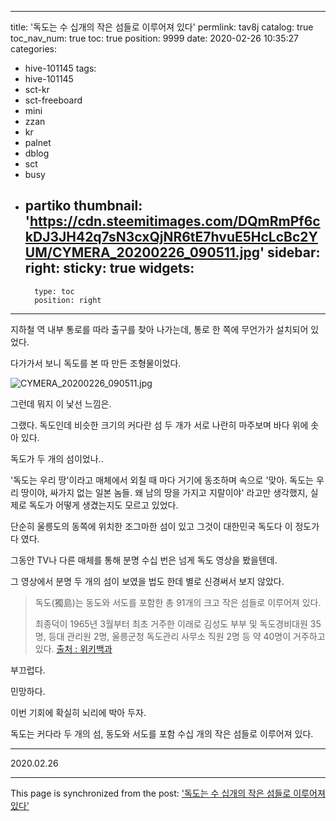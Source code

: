 
---
title: '독도는 수 십개의 작은 섬들로 이루어져 있다'
permlink: tav8j
catalog: true
toc_nav_num: true
toc: true
position: 9999
date: 2020-02-26 10:35:27
categories:
- hive-101145
tags:
- hive-101145
- sct-kr
- sct-freeboard
- mini
- zzan
- kr
- palnet
- dblog
- sct
- busy
- partiko
thumbnail: 'https://cdn.steemitimages.com/DQmRmPf6ckDJ3JH42q7sN3cxQjNR6tE7hvuE5HcLcBc2YUM/CYMERA_20200226_090511.jpg'
sidebar:
    right:
        sticky: true
widgets:
    -
        type: toc
        position: right
---


지하철 역 내부 통로를 따라 출구를 찾아 나가는데, 통로 한 쪽에 무언가가 설치되어 있었다.

다가가서 보니 독도를 본 따 만든 조형물이었다.

​![CYMERA_20200226_090511.jpg](https://cdn.steemitimages.com/DQmRmPf6ckDJ3JH42q7sN3cxQjNR6tE7hvuE5HcLcBc2YUM/CYMERA_20200226_090511.jpg)

그런데 뭐지 이 낯선 느낌은.

그랬다. 독도인데 비슷한 크기의 커다란 섬 두 개가 서로 나란히 마주보며 바다 위에 솟아 있다.

독도가 두 개의 섬이었나..

'독도는 우리 땅'이라고 매체에서 외칠 때 마다 거기에 동조하며 속으로 '맞아. 독도는 우리 땅이야, 싸가지 없는 일본 놈들. 왜 남의 땅을 가지고 지랄이야' 라고만 생각했지, 실제로 독도가 어떻게 생겼는지도 모르고 있었다.

단순히 울릉도의 동쪽에 위치한 조그마한 섬이 있고 그것이 대한민국 독도다 이 정도가 다 였다.

그동안 TV나 다른 매체를 통해 분명 수십 번은 넘게 독도 영상을 봤을텐데.

그 영상에서 분명 두 개의 섬이 보였을 법도 한데 별로 신경써서 보지 않았다.

> 독도(獨島)는 동도와 서도를 포함한 총 91개의 크고 작은 섬들로 이루어져 있다.
> 
> 최종덕이 1965년 3월부터 최초 거주한 이래로 김성도 부부 및 독도경비대원 35명, 등대 관리원 2명, 울릉군청 독도관리 사무소 직원 2명 등 약 40명이 거주하고 있다.
> [출처 : 위키백과](https://www.google.com/search?q=%EB%8F%85%EB%8F%84&oq=%EB%8F%85%EB%8F%84&aqs=chrome..69i57j0l7.1212j0j7&sourceid=chrome&{google:instantExtendedEnabledParameter}ie=UTF-8)

부끄럽다.

민망하다.

이번 기회에 확실히 뇌리에 박아 두자.

독도는 커다라 두 개의 섬, 동도와 서도를 포함 수십 개의 작은 섬들로 이루어져 있다.

---

2020.02.26

- - -

This page is synchronized from the post: ['독도는 수 십개의 작은 섬들로 이루어져 있다'](https://steemit.com/@lucky2015/tav8j)

